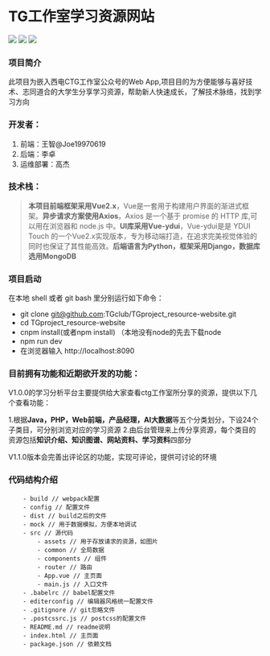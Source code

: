# TG工作室学习资源网站

![](https://img.shields.io/badge/webpack-3.8.1-green.svg) ![](https://img.shields.io/badge/vue.js-2.5.2-green.svg) 
![](https://img.shields.io/badge/YDUI-1.1.0-green.svg)

### 项目简介
此项目为嵌入西电CTG工作室公众号的Web App,项目目的为方便能够与喜好技术、志同道合的大学生分享学习资源，帮助新人快速成长，了解技术脉络，找到学习方向

### 开发者：
 1. 前端：王智@Joe19970619
 2. 后端：李卓
 3. 运维部署：高杰
 
### 技术栈：
>**本项目前端框架采用Vue2.x**，Vue是一套用于构建用户界面的渐进式框架。**异步请求方案使用Axios**，Axios 是一个基于 promise 的 HTTP 库,可以用在浏览器和 node.js 中。**UI库采用Vue-ydui**，Vue-ydui是是 YDUI Touch 的一个Vue2.x实现版本，专为移动端打造，在追求完美视觉体验的同时也保证了其性能高效。**后端语言为Python，框架采用Django，数据库选用MongoDB**


### 项目启动

在本地 shell 或者 git bash 里分别运行如下命令：

- git clone git@github.com:TGclub/TGproject_resource-website.git
- cd TGproject_resource-website
- cnpm install(或者npm install) （本地没有node的先去下载node
- npm run dev
- 在浏览器输入 http://localhost:8090



### 目前拥有功能和近期欲开发的功能：

V1.0.0的学习分析平台主要提供给大家查看ctg工作室所分享的资源，提供以下几个查看功能：

1.根据**Java，PHP，Web前端，产品经理，AI大数据**等五个分类划分，下设24个子类目，可分别浏览对应的学习资源
2.由后台管理来上传分享资源，每个类目的资源包括**知识介绍、知识图谱、网站资料、学习资料**四部分

V1.1.0版本会完善出评论区的功能，实现可评论，提供可讨论的环境

### 代码结构介绍

```
    - build // webpack配置
    - config // 配置文件
    - dist // build之后的文件
    - mock // 用于数据模拟，方便本地调试
    - src // 源代码
        - assets // 用于存放请求的资源，如图片
        - common // 全局数据
        - components // 组件
        - router // 路由 
        - App.vue // 主页面
        - main.js // 入口文件
    - .babelrc // babel配置文件
    - editerconfig // 编辑器风格统一配置文件
    - .gitignore // git忽略文件
    - .postcssrc.js // postcss的配置文件
    - README.md // readme说明
    - index.html // 主页面
    - package.json // 依赖文档
    
```




